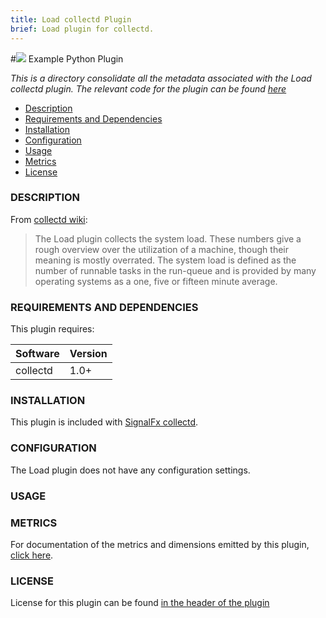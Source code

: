 ```yaml
---
title: Load collectd Plugin
brief: Load plugin for collectd.
---
```


#![](https://github.com/signalfx/Integrations/blob/master/collectd/img/integrations_collectd.png) Example Python Plugin

_This is a directory consolidate all the metadata associated with the Load collectd plugin. The relevant code for the plugin can be found [here](https://github.com/signalfx/collectd/blob/master/src/load.c)_

- [Description](#description)
- [Requirements and Dependencies](#requirements-and-dependencies)
- [Installation](#installation)
- [Configuration](#configuration)
- [Usage](#usage)
- [Metrics](#metrics)
- [License](#license)

### DESCRIPTION

From [collectd wiki](https://collectd.org/wiki/index.php/Plugin:Load):

> The Load plugin collects the system load. These numbers give a rough overview over the utilization of a machine, though their meaning is mostly overrated.
The system load is defined as the number of runnable tasks in the run-queue and is provided by many operating systems as a one, five or fifteen minute average.

### REQUIREMENTS AND DEPENDENCIES

This plugin requires:

| Software          | Version        |
|-------------------|----------------|
| collectd |  1.0+ |

### INSTALLATION

This plugin is included with [SignalFx collectd](https://github.com/signalfx/Integrations/tree/master/collectd).

### CONFIGURATION

The Load plugin does not have any configuration settings.

### USAGE

### METRICS

For documentation of the metrics and dimensions emitted by this plugin, [click here](././docs).

### LICENSE

License for this plugin can be found [in the header of the plugin](https://github.com/signalfx/collectd/blob/master/src/load.c)
